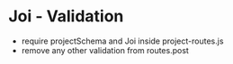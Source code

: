 # Joi - Validation

* require projectSchema and Joi inside project-routes.js
* remove any other validation from routes.post
